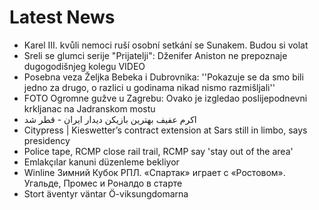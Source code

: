 # Latest News
-  Karel III. kvůli nemoci ruší osobní setkání se Sunakem. Budou si volat
-  Sreli se glumci serije "Prijatelji": Dženifer Aniston ne prepoznaje dugogodišnjeg kolegu VIDEO
-  Posebna veza Željka Bebeka i Dubrovnika: ''Pokazuje se da smo bili jedno za drugo, o razlici u godinama nikad nismo razmišljali''
-  FOTO Ogromne gužve u Zagrebu: Ovako je izgledao poslijepodnevni krkljanac na Jadranskom mostu
-  اکرم عفیف بهترین بازیکن دیدار ایران - قطر شد
-  Citypress | Kieswetter’s contract extension at Sars still in limbo, says presidency
-  Police tape, RCMP close rail trail, RCMP say 'stay out of the area'
-  Emlakçılar kanuni düzenleme bekliyor
-  Winline Зимний Кубок РПЛ. «Спартак» играет с «Ростовом». Угальде, Промес и Роналдо в старте
-  Stort äventyr väntar Ö-viksungdomarna
